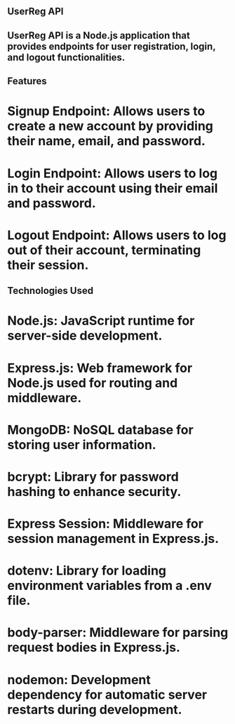 ## UserReg API 

## UserReg API is a Node.js application that provides endpoints for user registration, login, and logout functionalities.

## Features
# Signup Endpoint: Allows users to create a new account by providing their name, email, and password.
# Login Endpoint: Allows users to log in to their account using their email and password.
# Logout Endpoint: Allows users to log out of their account, terminating their session.

## Technologies Used
# Node.js: JavaScript runtime for server-side development.
# Express.js: Web framework for Node.js used for routing and middleware.
# MongoDB: NoSQL database for storing user information.
# bcrypt: Library for password hashing to enhance security.
# Express Session: Middleware for session management in Express.js.
# dotenv: Library for loading environment variables from a .env file.
# body-parser: Middleware for parsing request bodies in Express.js.
# nodemon: Development dependency for automatic server restarts during development.
